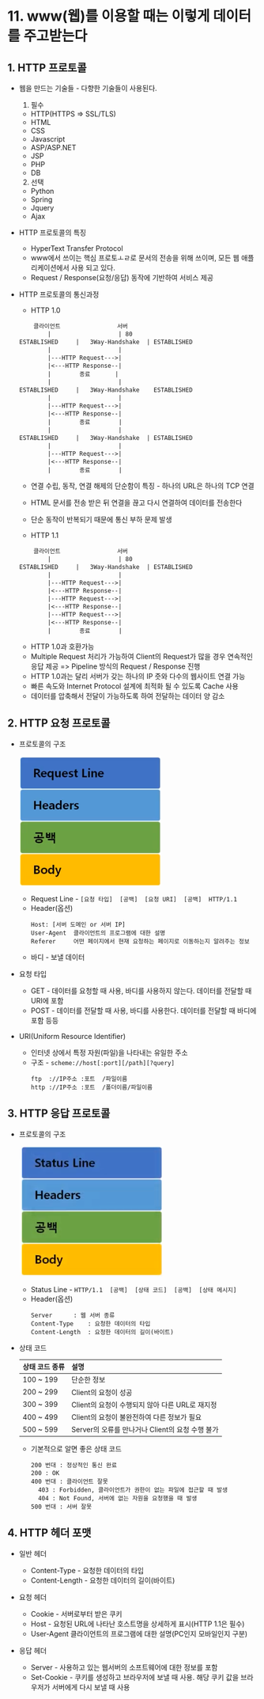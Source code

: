 # 11. www(웹)를 이용할 때는 이렇게 데이터를 주고받는다

## 1. HTTP 프로토콜
* 웹을 만드는 기술들 - 다향한 기술들이 사용된다.
  1. 필수
    * HTTP(HTTPS => SSL/TLS)
    * HTML
    * CSS
    * Javascript
    * ASP/ASP.NET
    * JSP
    * PHP
    * DB
  
  2. 선택
    * Python
    * Spring
    * Jquery
    * Ajax

* HTTP 프로토콜의 특징
  * HyperText Transfer Protocol
  * www에서 쓰이는 핵심 프로토ㅗㄹ로 문서의 전송을 위해 쓰이며, 모든 웹 애플리케이션에서 사용 되고 있다.
  * Request / Response(요청/응답) 동작에 기반하여 서비스 제공
  
* HTTP 프로토콜의 통신과정
  * HTTP 1.0
  ```
      클라이언트                서버
          |                   | 80
  ESTABLISHED     |   3Way-Handshake  | ESTABLISHED   
          |                   |
          |---HTTP Request--->|
          |<---HTTP Response--|
          |        종료       |       
          |                   | 
  ESTABLISHED     |   3Way-Handshake    ESTABLISHED   
          |                   |
          |---HTTP Request--->|
          |<---HTTP Response--|
          |        종료        |       
          |                   | 
  ESTABLISHED     |   3Way-Handshake  | ESTABLISHED   
          |                   |
          |---HTTP Request--->|
          |<---HTTP Response--|
          |        종료        |       
  ```
  * 연결 수립, 동작, 연결 해제의 단순함이 특징 - 하나의 URL은 하나의 TCP 연결
  * HTML 문서를 전송 받은 뒤 연결을 끊고 다시 연결하여 데이터를 전송한다
  * 단순 동작이 반복되기 때문에 통신 부하 문제 발생

  * HTTP 1.1
  ```
      클라이언트                서버
          |                   | 80
  ESTABLISHED     |   3Way-Handshake  | ESTABLISHED   
          |                   |
          |---HTTP Request--->|
          |<---HTTP Response--|
          |---HTTP Request--->|
          |<---HTTP Response--|
          |---HTTP Request--->|
          |<---HTTP Response--|
          |        종료        |       

  ```
  * HTTP 1.0과 호환가능
  * Multiple Request 처리가 가능하여 Client의 Request가 많을 경우 연속적인 응답 제공 => Pipeline 방식의 Request / Response 진행
  * HTTP 1.0과는 달리 서버가 갖는 하나의 IP 줏와 다수의 웹사이트 연결 가능
  * 빠른 속도와 Internet Protocol 설계에 최적화 될 수 있도록 Cache 사용
  * 데이터를 압축해서 전달이 가능하도록 하여 전달하는 데이터 양 감소

## 2. HTTP 요청 프로토콜
* 프로토콜의 구조

  ![http_request](./assets/http_request.png)
  * Request Line - `[요청 타입]  [공백]  [요청 URI]  [공백]  HTTP/1.1`
  * Header(옵션)
    ```
    Host: [서버 도메인 or 서버 IP]
    User-Agent  클라이언트의 프로그램에 대한 설명
    Referer     어떤 페이지에서 현재 요청하는 페이지로 이동하는지 알려주는 정보
    ```
  * 바디 - 보낼 데이터

* 요청 타입
  * GET - 데이터를 요청할 때 사용, 바디를 사용하지 않는다. 데이터를 전달할 때 URI에 포함
  * POST - 데이터를 전달할 때 사용, 바디를 사용한다. 데이터를 전달할 때 바디에 포함 등등

* URI(Uniform Resource Identifier)
  * 인터넷 상에서 특정 자원(파일)을 나타내는 유일한 주소
  * 구조 - `scheme://host[:port][/path][?query]`
    ```
    ftp  ://IP주소 :포트  /파일이름
    http ://IP주소 :포트  /폴더이름/파일이름
    ```


## 3. HTTP 응답 프로토콜
* 프로토콜의 구조

  ![http_response](./assets/http_response.png)
  * Status Line - `HTTP/1.1  [공백]  [상태 코드]  [공백]  [상태 메시지]`
  * Header(옵션)
    ```
    Server      : 웹 서버 종류
    Content-Type    : 요청한 데이터의 타입
    Content-Length  : 요청한 데이터의 길이(바이트)
    ```

* 상태 코드

  | 상태 코드 종류 |             설명              |
  |:------------|------------------------------|
  | 100 ~ 199 | 단순한 정보 |
  | 200 ~ 299 | Client의 요청이 성공 |
  | 300 ~ 399 | Client의 요청이 수행되지 않아 다른 URL로 재지정 |
  | 400 ~ 499 | Client의 요청이 불완전하여 다른 정보가 필요 |
  | 500 ~ 599 | Server의 오류를 만나거나 Client의 요청 수행 불가 |

  * 기본적으로 알면 좋은 상태 코드
    ```
    200 번대 : 정상적인 통신 완료
    200 : OK
    400 번대 : 클라이언트 잘못
      403 : Forbidden, 클라이언트가 권한이 없는 파일에 접근할 때 발생
      404 : Not Found, 서버에 없는 자원을 요청했을 때 발생
    500 번대 : 서버 잘못
    ```

## 4. HTTP 헤더 포맷
* 일반 헤더
  * Content-Type - 요청한 데이터의 타입
  * Content-Length - 요청한 데이터의 길이(바이트)

* 요청 헤더
  * Cookie - 서버로부터 받은 쿠키
  * Host - 요청된 URL에 나타난 호스트명을 상세하게 표시(HTTP 1.1은 필수)
  * User-Agent  클라이언트의 프로그램에 대한 설명(PC인지 모바일인지 구분)

* 응답 헤더
  * Server - 사용하고 있는 웹서버의 소프트웨어에 대한 정보를 포함
  * Set-Cookie - 쿠키를 생성하고 브라우저에 보낼 때 사용. 해당 쿠키 값을 브라우저가 서버에게 다시 보낼 때 사용
